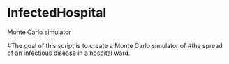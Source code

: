 # InfectedHospital
 Monte Carlo simulator

 #The goal of this script is to create  a Monte Carlo simulator of
#the spread of an infectious disease in a hospital ward.